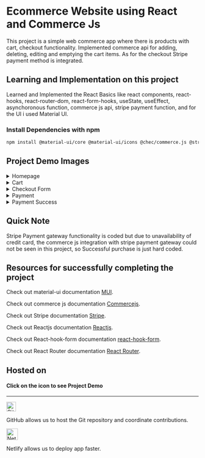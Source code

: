 # Ecommerce Website using React and Commerce Js

This project is a simple web commerce app where there is products with cart, checkout functionality. Implemented commerce api for adding, deleting, editing and emptying the cart items. As for the checkout Stripe payment method is integrated.

## Learning and Implementation on this project

Learned and Implemented the React Basics like react components, react-hooks, react-router-dom, react-form-hooks, useState, useEffect, asynchoronous function, commerce js api, stripe payment function, and for the UI i used Material UI.

### Install Dependencies with npm

```bash
npm install @material-ui/core @material-ui/icons @chec/commerce.js @stripe/react-stripe-js @stripe/stripe-js react-router-dom react-hook-form
```

## Project Demo Images

<details>
 <summary>Homepage</summary>
 <p>
   
![dashboard_large](https://i.ibb.co/cCCpMY8/homepage.png)

</p>
</details>

<details>
 <summary>Cart</summary>
 <p>
   
![dashboard_large](https://i.ibb.co/h7QQ959/cart.png)

</p>
</details>

<details>
 <summary>Checkout Form</summary>
 <p>
   
![dashboard_large](https://i.ibb.co/WzDWtYN/Checkout-Form.png)

</p>
</details>

<details>
 <summary>Payment</summary>
 <p>
   
![dashboard_large](https://i.ibb.co/hyCgZg4/Payment.png)

</p>
</details>

<details>
 <summary>Payment Success</summary>
 <p>
   
![dashboard_large](https://i.ibb.co/xhrQTTg/purchase-Successful.png)

</p>
</details>



## Quick Note

Stripe Payment gateway functionality is coded but due to unavailability of credit card, the commerce js integration with stripe payment gateway could not be seen in this project, so Successful purchase is just hard coded.

## Resources for successfully completing the project

Check out material-ui documentation [MUI](https://mui.com/).

Check out commerce js documentation [Commercejs](https://commercejs.com/docs/).

Check out Stripe documentation [Stripe](https://stripe.com/docs).

Check out Reactjs documentation [Reactjs](https://reactjs.org/docs/getting-started.html).

Check out React-hook-form documentation [react-hook-form](https://react-hook-form.com/).

Check out React Router documentation [React Router](https://v5.reactrouter.com/web/guides/quick-start).

## Hosted on

#### **Click on the icon to see Project Demo**

---

[<img loading="lazy" alt="GitHub" src="https://github.githubassets.com/images/modules/logos_page/GitHub-Logo.png" height="25">](https://anish1617.github.io/e_commerce/)

GitHub allows us to host the Git repository and coordinate contributions.

[<img loading="lazy" alt="Netlify" src="https://cdn.netlify.com/15ecf59b59c9d04b88097c6b5d2c7e8a7d1302d0/1b6d6/img/press/logos/full-logo-light.svg" height="30">](https://commercejsreactproject.netlify.app/)

Netlify allows us to deploy app faster.


